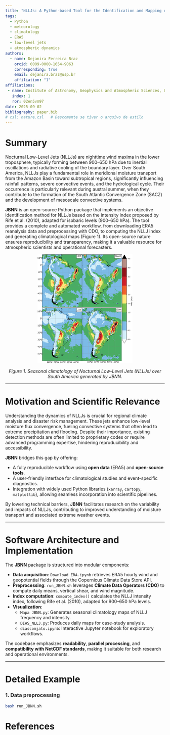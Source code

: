 ```yaml
---
title: "NLLJs: A Python-based Tool for the Identification and Mapping of Nocturnal Low-Level Jets over South America"
tags:
  - Python
  - meteorology
  - climatology
  - ERA5
  - low-level jets
  - atmospheric dynamics
authors:
  - name: Dejanira Ferreira Braz
    orcid: 0009-0000-1654-9063
    corresponding: true
    email: dejanira.braz@usp.br
    affiliation: "1"
affiliations:
 - name: Institute of Astronomy, Geophysics and Atmospheric Sciences, University of São Paulo (IAG-USP), Brazil
   index: 1
   ror: 02en5vm97
date: 2025-09-02
bibliography: paper.bib
# csl: nature.csl   # Descomente se tiver o arquivo de estilo
---
```


# Summary

Nocturnal Low-Level Jets (NLLJs) are nighttime wind maxima in the lower troposphere, typically forming between 900–650 hPa due to inertial oscillations and radiative cooling of the boundary layer. Over South America, NLLJs play a fundamental role in meridional moisture transport from the Amazon Basin toward subtropical regions, significantly influencing rainfall patterns, severe convective events, and the hydrological cycle. Their occurrence is particularly relevant during austral summer, when they contribute to the formation of the South Atlantic Convergence Zone (SACZ) and the development of mesoscale convective systems.

**JBNN** is an open-source Python package that implements an objective identification method for NLLJs based on the intensity index proposed by Rife et al. (2010), adapted for isobaric levels (900–650 hPa). The tool provides a complete and automated workflow, from downloading ERA5 reanalysis data and preprocessing with CDO, to computing the NLLJ index and generating climatological maps (Figure 1). Its open-source nature ensures reproducibility and transparency, making it a valuable resource for atmospheric scientists and operational forecasters.

<p align="center">
  <img src="/Figure/NLLJ.png" alt="Climatology of NLLJs" width="300">
</p>

<p align="center"><em>Figure 1. Seasonal climatology of Nocturnal Low-Level Jets (NLLJs) over South America generated by JBNN.</em></p>

---

# Motivation and Scientific Relevance

Understanding the dynamics of NLLJs is crucial for regional climate analysis and disaster risk management. These jets enhance low-level moisture flux convergence, fueling convective systems that often lead to extreme precipitation and flooding. Despite their importance, existing detection methods are often limited to proprietary codes or require advanced programming expertise, hindering reproducibility and accessibility.

**JBNN** bridges this gap by offering:
- A fully reproducible workflow using **open data** (ERA5) and **open-source tools**.
- A user-friendly interface for climatological studies and event-specific diagnostics.
- Integration with widely used Python libraries (`xarray`, `cartopy`, `matplotlib`), allowing seamless incorporation into scientific pipelines.

By lowering technical barriers, **JBNN** facilitates research on the variability and impacts of NLLJs, contributing to improved understanding of moisture transport and associated extreme weather events.

---

# Software Architecture and Implementation

The **JBNN** package is structured into modular components:
- **Data acquisition**: `Download ERA.ipynb` retrieves ERA5 hourly wind and geopotential fields through the Copernicus Climate Data Store API.
- **Preprocessing**: `run_JBNN.sh` leverages **Climate Data Operators (CDO)** to compute daily means, vertical shear, and wind magnitude.
- **Index computation**: `compute_index()` calculates the NLLJ intensity index, following Rife et al. (2010), adapted for 900–650 hPa levels.
- **Visualization**:
    - `Mapa JBNN.py`: Generates seasonal climatology maps of NLLJ frequency and intensity.
    - `DIAS_NLLJ.py`: Produces daily maps for case-study analysis.
    - `diascomjato.ipynb`: Interactive Jupyter notebook for exploratory workflows.

The codebase emphasizes **readability**, **parallel processing**, and **compatibility with NetCDF standards**, making it suitable for both research and operational environments.

---

# Detailed Example

### 1. Data preprocessing
```bash
bash run_JBNN.sh
```
# References
